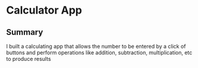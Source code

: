 # Calculator App

## Summary
I built a calculating app that allows the number to be entered by a click of buttons and perform operations like addition, subtraction, multiplication, etc to produce results

